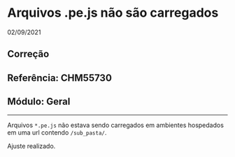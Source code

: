 # Arquivos .pe.js não são carregados
02/09/2021
## Correção
## Referência: CHM55730
## Módulo: Geral
***

Arquivos `*.pe.js` não estava sendo carregados em ambientes hospedados em uma url contendo `/sub_pasta/`.

Ajuste realizado.